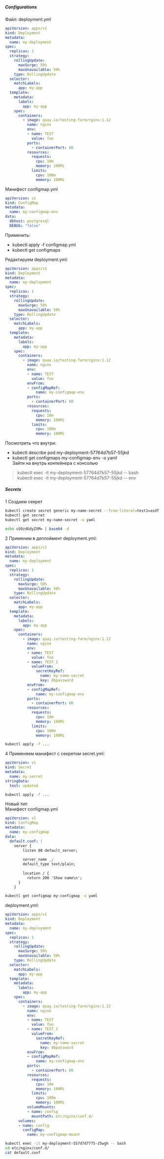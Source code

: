 ##### Configurations
Файл:
deployment.yml
``` yml
apiVersion: apps/v1
kind: Deployment
metadata:
  name: my-deployment
spec:
  replicas: 1
  strategy:
    rollingUpdate:
      maxSurge: 50%
      maxUnavailable: 50%
    type: RollingUpdate
  selector:
    matchLabels:
      app: my-app
  template:
    metadata:
      labels:
        app: my-app
    spec:
      containers:
        - image: quay.io/testing-farm/nginx:1.12
          name: nginx
          env:
          - name: TEST 
            value: foo
          ports:
            - containerPort: 80
          resources:
            requests:
              cpu: 10m
              memory: 100Mi
            limits:
              cpu: 100m
              memory: 100Mi
```
Манифест configmap.yml
``` yml
apiVersion: v1
kind: ConfigMap
metadata:
  name: my-configmap-env
data:
  dbhost: postgresql
  DEBUG: "false"
```
Применить:
- kubectl apply -f configmap.yml 
- kubectl get configmaps

Редактируем deployment.yml:
``` yml
apiVersion: apps/v1
kind: Deployment
metadata:
  name: my-deployment
spec:
  replicas: 1
  strategy:
    rollingUpdate:
      maxSurge: 50%
      maxUnavailable: 50%
    type: RollingUpdate
  selector:
    matchLabels:
      app: my-app
  template:
    metadata:
      labels:
        app: my-app
    spec:
      containers:
        - image: quay.io/testing-farm/nginx:1.12
          name: nginx
          env:
          - name: TEST 
            value: foo
          envFrom:
          - configMapRef:
              name: my-configmap-env
          ports:
            - containerPort: 80
          resources:
            requests:
              cpu: 10m
              memory: 100Mi
            limits:
              cpu: 100m
              memory: 100Mi
```

Посмотреть что внутри:
- kubectl describe pod my-deployment-57764d7b57-55jkd  
- kubectl get configmaps my-configmap-env -o yaml  
Зайти на внутрь контейнера с консолью
>kubectl exec -it my-deployment-57764d7b57-55jkd -- bash  
>kubectl exec -it my-deployment-57764d7b57-55jkd -- env

##### Secrets
1 Создаем секрет
``` bash
kubectl create secret generic my-name-secret --from-literal=test1=asdf --from-literal=dbpassword=postgres
kubectl get secret
kubectl get secret my-name-secret -o yaml  

echo cG9zdGdyZXM= | base64 -d
```
2 Применим в деплоймент
deployment.yml:
``` yml
apiVersion: apps/v1
kind: Deployment
metadata:
  name: my-deployment
spec:
  replicas: 1
  strategy:
    rollingUpdate:
      maxSurge: 50%
      maxUnavailable: 50%
    type: RollingUpdate
  selector:
    matchLabels:
      app: my-app
  template:
    metadata:
      labels:
        app: my-app
    spec:
      containers:
        - image: quay.io/testing-farm/nginx:1.12
          name: nginx
          env:
          - name: TEST 
            value: foo
          - name: TEST_1
            valueFrom:
              secretKeyRef:
                name: my-name-secret
                key: dbpassword
          envFrom:
          - configMapRef:
              name: my-configmap-env
          ports:
            - containerPort: 80
          resources:
            requests:
              cpu: 10m
              memory: 100Mi
            limits:
              cpu: 100m
              memory: 100Mi
```
``` bash
kubectl apply -f ...
```

4 Применяем манифест с секретом 
secret.yml:
``` yml
apiVersion: v1
kind: Secret
metadata:
  name: my-secret
stringData:
  test: updated
```
``` bash
kubectl apply -f ...
```
Новый тип  
Манифест configmap.yml
``` yml
apiVersion: v1
kind: ConfigMap
metadata:
  name: my-configmap
data:
  default.conf: |
    server {
    	listen 80 default_server;
    	
    	server_name _;
    	default_type text/plain;
    	
    	location / {
          return 200 'Show name\n';
      }
    }
```
``` bash
kubectl get configmap my-configmap -o yaml
```
deployment.yml:
``` yml
apiVersion: apps/v1
kind: Deployment
metadata:
  name: my-deployment
spec:
  replicas: 1
  strategy:
    rollingUpdate:
      maxSurge: 50%
      maxUnavailable: 50%
    type: RollingUpdate
  selector:
    matchLabels:
      app: my-app
  template:
    metadata:
      labels:
        app: my-app
    spec:
      containers:
        - image: quay.io/testing-farm/nginx:1.12
          name: nginx
          env:
          - name: TEST 
            value: foo
          - name: TEST_1
            valueFrom:
              secretKeyRef:
                name: my-name-secret
                key: dbpassword
          envFrom:
          - configMapRef:
              name: my-configmap-env
          ports:
            - containerPort: 80
          resources:
            requests:
              cpu: 10m
              memory: 100Mi
            limits:
              cpu: 100m
              memory: 100Mi
          volumeMounts:
          - name: config
            mountPath: etc/nginx/conf.d/
      volumes:
      - name: config
        configMap:
          name: my-configmap-mount
```
``` bash
kubectl exec -it my-deployment-557d7d7775-z5wgh -- bash
cd etc/nginx/conf.d/
cat default.conf
```
